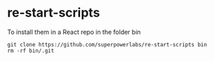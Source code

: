 # re-start-scripts

To install them in a React repo in the folder bin
```
git clone https://github.com/superpowerlabs/re-start-scripts bin
rm -rf bin/.git
```
